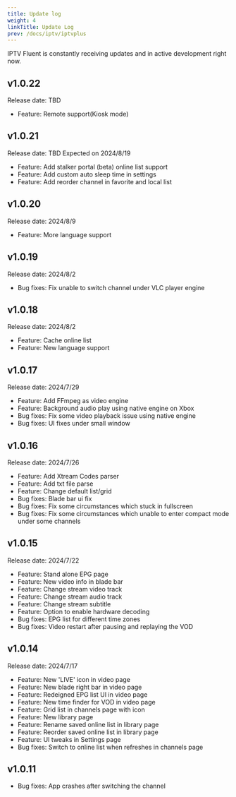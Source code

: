 ```yaml
---
title: Update log
weight: 4
linkTitle: Update Log
prev: /docs/iptv/iptvplus
---
```


IPTV Fluent is constantly receiving updates and in active development right now.

## v1.0.22

Release date: TBD

- Feature: Remote support(Kiosk mode)

## v1.0.21

Release date: TBD Expected on 2024/8/19

- Feature: Add stalker portal (beta) online list support
- Feature: Add custom auto sleep time in settings
- Feature: Add reorder channel in favorite and local list

## v1.0.20

Release date: 2024/8/9

- Feature: More language support

## v1.0.19

Release date: 2024/8/2

- Bug fixes: Fix unable to switch channel under VLC player engine

## v1.0.18

Release date: 2024/8/2

- Feature: Cache online list
- Feature: New language support

## v1.0.17

Release date: 2024/7/29

- Feature: Add FFmpeg as video engine
- Feature: Background audio play using native engine on Xbox
- Bug fixes: Fix some video playback issue using native engine
- Bug fixes: UI fixes under small window

## v1.0.16

Release date: 2024/7/26

- Feature: Add Xtream Codes parser
- Feature: Add txt file parse
- Feature: Change default list/grid
- Bug fixes: Blade bar ui fix
- Bug fixes: Fix some circumstances which stuck in fullscreen
- Bug fixes: Fix some circumstances which unable to enter compact mode under some channels

## v1.0.15

Release date: 2024/7/22

- Feature: Stand alone EPG page
- Feature: New video info in blade bar
- Feature: Change stream video track
- Feature: Change stream audio track
- Feature: Change stream subtitle
- Feature: Option to enable hardware decoding
- Bug fixes: EPG list for different time zones
- Bug fixes: Video restart after pausing and replaying the VOD

## v1.0.14

Release date: 2024/7/17

- Feature: New 'LIVE' icon in video page
- Feature: New blade right bar in video page
- Feature: Redeigned EPG list UI in video page
- Feature: New time finder for VOD in video page
- Feature: Grid list in channels page with icon
- Feature: New library page
- Feature: Rename saved online list in library page
- Feature: Reorder saved online list in library page
- Feature: UI tweaks in Settings page
- Bug fixes: Switch to online list when refreshes in channels page

## v1.0.11

- Bug fixes: App crashes after switching the channel
